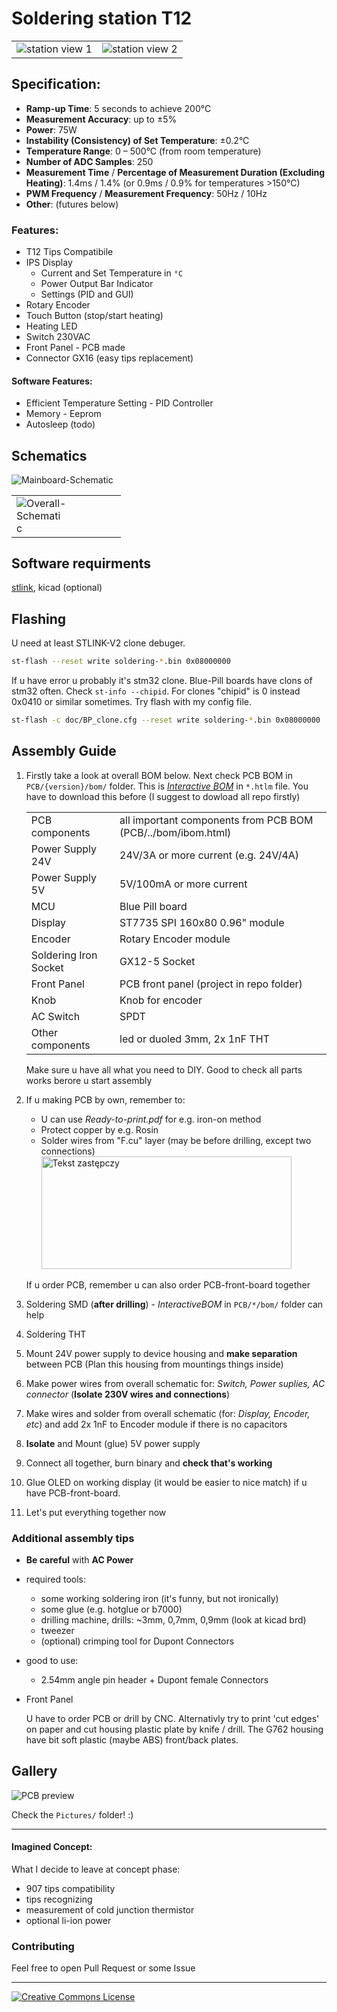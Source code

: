 # Soldering station T12

<table>
    <td><img src="Pictures/Photos/IMG_20240221_182605.jpg" alt="station view 1""></td>
    <td><img src="Pictures/Photos/IMG_20240221_183115.jpg" alt="station view 2""></td>
</table>

## Specification:
- **Ramp-up Time**: 5 seconds to achieve 200°C
- **Measurement Accuracy**: up to ±5%
- **Power**: 75W
- **Instability (Consistency) of Set Temperature**: ±0.2°C
- **Temperature Range**: 0 – 500°C (from room temperature)
- **Number of ADC Samples**: 250
- **Measurement Time** / **Percentage of Measurement Duration (Excluding Heating)**: 1.4ms / 1.4% (or 0.9ms / 0.9% for temperatures >150°C)
- **PWM Frequency** / **Measurement Frequency**: 50Hz / 10Hz
- **Other**: (futures below)


<!-- # About my motivation

elektroda. 
*Translated site from polish! -->

### Features:

- T12 Tips Compatibile
- IPS Display
    - Current and Set Temperature in `°C`
    - Power Output Bar Indicator
    - Settings (PID and GUI)
- Rotary Encoder
- Touch Button (stop/start heating)
- Heating LED
- Switch 230VAC 
- Front Panel - PCB made
- Connector GX16 (easy tips replacement)

#### Software Features:

- Efficient Temperature Setting - PID Controller
- Memory - Eeprom
- Autosleep (todo)

## Schematics

<table>
    <tr><img src="Pictures/Mainboard-Schematic.png" alt="Mainboard-Schematic""></tr>
    <tr>
        <td><img src="Pictures/Overall-Schematic.png" alt="Overall-Schematic" style="max-width:50%; height:auto;"></td>
    </tr>
</table>

## Software requirments

[stlink](https://github.com/stlink-org/stlink?tab=readme-ov-file), kicad (optional)

## Flashing

U need at least STLINK-V2 clone debuger.

``` bash
st-flash --reset write soldering-*.bin 0x08000000
```

If u have error u probably it's stm32 clone. Blue-Pill boards have clons of stm32 often. Check `st-info --chipid`. For clones "chipid" is 0 instead 0x0410 or similar sometimes. Try flash with my config file.

``` bash
st-flash -c doc/BP_clone.cfg --reset write soldering-*.bin 0x08000000
```

## Assembly Guide

1. Firstly take a look at overall BOM below. Next check PCB BOM in `PCB/{version}/bom/` folder. This is [_Interactive BOM_](https://github.com/openscopeproject/InteractiveHtmlBom) in `*.htlm` file. You have to download this before (I suggest to dowload all repo firstly)

    |||
    |-|-|
    |PCB components| all important components from PCB BOM (PCB/../bom/ibom.html)|
    |Power Supply 24V| 24V/3A or more current (e.g. 24V/4A) |
    |Power Supply 5V| 5V/100mA or more current |
    |MCU| Blue Pill board|
    |Display| ST7735 SPI 160x80 0.96" module|
    |Encoder| Rotary Encoder module|
    |Soldering Iron Socket| GX12-5 Socket|
    |Front Panel| PCB front panel (project in repo folder)|
    |Knob| Knob for encoder|
    |AC Switch| SPDT|
    |Other components| led or duoled 3mm, 2x 1nF THT|

    Make sure u have all what you need to DIY. Good to check all parts works berore u start assembly
2. If u making PCB by own, remember to:
    - U can use _Ready-to-print.pdf_ for e.g. iron-on method
    - Protect copper by e.g. Rosin
    - Solder wires from "F.cu" layer (may be before drilling, except two connections)
        <img src="Pictures/Wires-at-[F.Cu].png" alt="Tekst zastępczy" width="400" height="180" align="char">


    If u order PCB, remember u can also order PCB-front-board together

3. Soldering SMD (**after drilling**) - _InteractiveBOM_ in `PCB/*/bom/` folder can help
4. Soldering THT
5. Mount 24V power supply to device housing and **make separation** between PCB (Plan this housing from mountings things inside)

6. Make power wires from overall schematic for: _Switch, Power suplies, AC connector_ (**Isolate 230V wires and connections**)
7. Make wires and solder from overall schematic (for: _Display, Encoder, etc_) and add 2x 1nF to Encoder module if there is no capacitors
6. **Isolate** and Mount (glue) 5V power supply
7. Connect all together, burn binary and **check that's working**
8. Glue OLED on working display (it would be easier to nice match) if u have PCB-front-board.
9. Let's put everything together now

### Additional assembly tips

- **Be careful** with **AC Power**

- required tools:
    - some working soldering iron (it's funny, but not ironically)
    - some glue (e.g. hotglue or b7000)
    - drilling machine, drills: ~3mm, 0,7mm, 0,9mm (look at kicad brd)
    - tweezer
    - (optional) crimping tool for Dupont Connectors

- good to use:
    - 2.54mm angle pin header + Dupont female Connectors

- Front Panel

    U have to order PCB or drill by CNC. Alternativly try to print 'cut edges' on paper and cut housing plastic plate by knife / drill. The G762 housing have bit soft plastic (maybe ABS) front/back plates.

## Gallery

![PCB preview](Pictures/PCB-prewiew.png)

Check the `Pictures/` folder! :)

---

#### Imagined Concept:

What I decide to leave at concept phase:

- 907 tips compatibility
- tips recognizing
- measurement of cold junction thermistor
- optional li-ion power

### Contributing

Feel free to open Pull Request or some Issue

---

<a rel="license" href="https://creativecommons.org/licenses/by-nc/4.0"><img alt="Creative Commons License" style="border-width:0" src="https://licensebuttons.net/l/by-nc/4.0/88x31.png" /></a>
